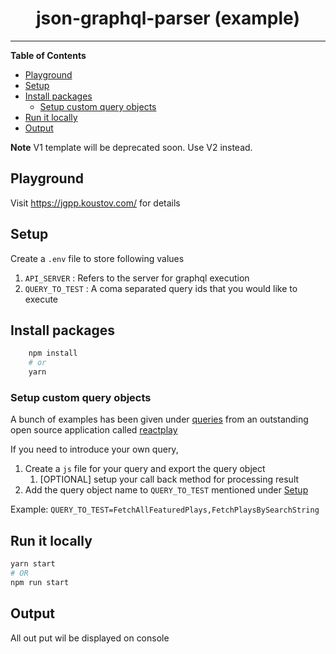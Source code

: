 <div align="center">
   <p>
    <h1>json-graphql-parser (example)</h1>
  </p>
</div>

---

**Table of Contents**

- [Playground](#playground)
- [Setup](#setup)
- [Install packages](#install-packages)
  - [Setup custom query objects](#setup-custom-query-objects)
- [Run it locally](#run-it-locally)
- [Output](#output)

**Note** V1 template will be deprecated soon. Use V2 instead.

## Playground

Visit <https://jgpp.koustov.com/> for details

## Setup

Create a `.env` file to store following values

1. `API_SERVER` : Refers to the server for graphql execution
2. `QUERY_TO_TEST` : A coma separated query ids that you would like to execute

## Install packages

```bash
    npm install
    # or
    yarn
```

### Setup custom query objects

A bunch of examples has been given under [queries](./example/queries_v2/) from an outstanding open source application called [reactplay](https://www.reactplay.io)

If you need to introduce your own query,

1. Create a `js` file for your query and export the query object
   1. [OPTIONAL] setup your call back method for processing result
2. Add the query object name to `QUERY_TO_TEST` mentioned under [Setup](#setup)

Example:
`QUERY_TO_TEST=FetchAllFeaturedPlays,FetchPlaysBySearchString`
## Run it locally

```bash
yarn start
# OR
npm run start
```

## Output

All out put wil be displayed on console
